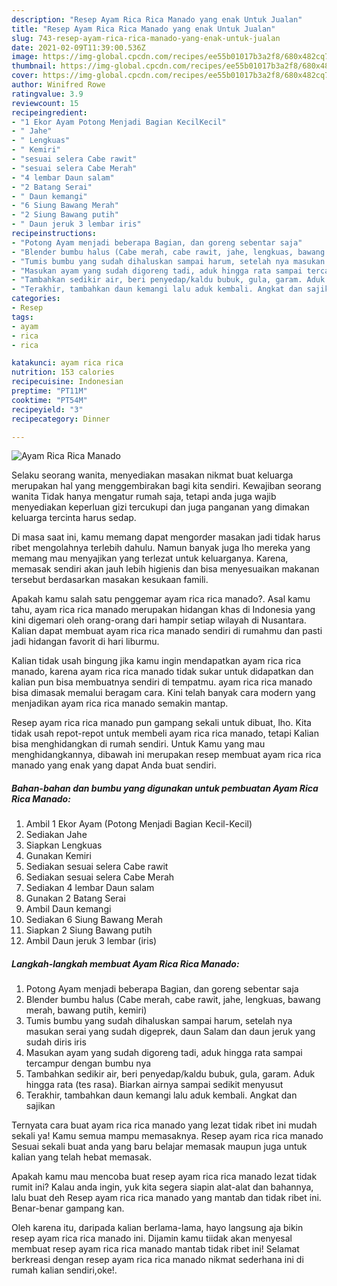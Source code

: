 ```yaml
---
description: "Resep Ayam Rica Rica Manado yang enak Untuk Jualan"
title: "Resep Ayam Rica Rica Manado yang enak Untuk Jualan"
slug: 743-resep-ayam-rica-rica-manado-yang-enak-untuk-jualan
date: 2021-02-09T11:39:00.536Z
image: https://img-global.cpcdn.com/recipes/ee55b01017b3a2f8/680x482cq70/ayam-rica-rica-manado-foto-resep-utama.jpg
thumbnail: https://img-global.cpcdn.com/recipes/ee55b01017b3a2f8/680x482cq70/ayam-rica-rica-manado-foto-resep-utama.jpg
cover: https://img-global.cpcdn.com/recipes/ee55b01017b3a2f8/680x482cq70/ayam-rica-rica-manado-foto-resep-utama.jpg
author: Winifred Rowe
ratingvalue: 3.9
reviewcount: 15
recipeingredient:
- "1 Ekor Ayam Potong Menjadi Bagian KecilKecil"
- " Jahe"
- " Lengkuas"
- " Kemiri"
- "sesuai selera Cabe rawit"
- "sesuai selera Cabe Merah"
- "4 lembar Daun salam"
- "2 Batang Serai"
- " Daun kemangi"
- "6 Siung Bawang Merah"
- "2 Siung Bawang putih"
- " Daun jeruk 3 lembar iris"
recipeinstructions:
- "Potong Ayam menjadi beberapa Bagian, dan goreng sebentar saja"
- "Blender bumbu halus (Cabe merah, cabe rawit, jahe, lengkuas, bawang merah, bawang putih, kemiri)"
- "Tumis bumbu yang sudah dihaluskan sampai harum, setelah nya masukan serai yang sudah digeprek, daun Salam dan daun jeruk yang sudah diris iris"
- "Masukan ayam yang sudah digoreng tadi, aduk hingga rata sampai tercampur dengan bumbu nya"
- "Tambahkan sedikir air, beri penyedap/kaldu bubuk, gula, garam. Aduk hingga rata (tes rasa). Biarkan airnya sampai sedikit menyusut"
- "Terakhir, tambahkan daun kemangi lalu aduk kembali. Angkat dan sajikan"
categories:
- Resep
tags:
- ayam
- rica
- rica

katakunci: ayam rica rica 
nutrition: 153 calories
recipecuisine: Indonesian
preptime: "PT11M"
cooktime: "PT54M"
recipeyield: "3"
recipecategory: Dinner

---
```



![Ayam Rica Rica Manado](https://img-global.cpcdn.com/recipes/ee55b01017b3a2f8/680x482cq70/ayam-rica-rica-manado-foto-resep-utama.jpg)

Selaku seorang wanita, menyediakan masakan nikmat buat keluarga merupakan hal yang menggembirakan bagi kita sendiri. Kewajiban seorang  wanita Tidak hanya mengatur rumah saja, tetapi anda juga wajib menyediakan keperluan gizi tercukupi dan juga panganan yang dimakan keluarga tercinta harus sedap.

Di masa  saat ini, kamu memang dapat mengorder masakan jadi tidak harus ribet mengolahnya terlebih dahulu. Namun banyak juga lho mereka yang memang mau menyajikan yang terlezat untuk keluarganya. Karena, memasak sendiri akan jauh lebih higienis dan bisa menyesuaikan makanan tersebut berdasarkan masakan kesukaan famili. 



Apakah kamu salah satu penggemar ayam rica rica manado?. Asal kamu tahu, ayam rica rica manado merupakan hidangan khas di Indonesia yang kini digemari oleh orang-orang dari hampir setiap wilayah di Nusantara. Kalian dapat membuat ayam rica rica manado sendiri di rumahmu dan pasti jadi hidangan favorit di hari liburmu.

Kalian tidak usah bingung jika kamu ingin mendapatkan ayam rica rica manado, karena ayam rica rica manado tidak sukar untuk didapatkan dan kalian pun bisa membuatnya sendiri di tempatmu. ayam rica rica manado bisa dimasak memalui beragam cara. Kini telah banyak cara modern yang menjadikan ayam rica rica manado semakin mantap.

Resep ayam rica rica manado pun gampang sekali untuk dibuat, lho. Kita tidak usah repot-repot untuk membeli ayam rica rica manado, tetapi Kalian bisa menghidangkan di rumah sendiri. Untuk Kamu yang mau menghidangkannya, dibawah ini merupakan resep membuat ayam rica rica manado yang enak yang dapat Anda buat sendiri.

<!--inarticleads1-->

##### Bahan-bahan dan bumbu yang digunakan untuk pembuatan Ayam Rica Rica Manado:

1. Ambil 1 Ekor Ayam (Potong Menjadi Bagian Kecil-Kecil)
1. Sediakan  Jahe
1. Siapkan  Lengkuas
1. Gunakan  Kemiri
1. Sediakan sesuai selera Cabe rawit
1. Sediakan sesuai selera Cabe Merah
1. Sediakan 4 lembar Daun salam
1. Gunakan 2 Batang Serai
1. Ambil  Daun kemangi
1. Sediakan 6 Siung Bawang Merah
1. Siapkan 2 Siung Bawang putih
1. Ambil  Daun jeruk 3 lembar (iris)




<!--inarticleads2-->

##### Langkah-langkah membuat Ayam Rica Rica Manado:

1. Potong Ayam menjadi beberapa Bagian, dan goreng sebentar saja
1. Blender bumbu halus (Cabe merah, cabe rawit, jahe, lengkuas, bawang merah, bawang putih, kemiri)
1. Tumis bumbu yang sudah dihaluskan sampai harum, setelah nya masukan serai yang sudah digeprek, daun Salam dan daun jeruk yang sudah diris iris
1. Masukan ayam yang sudah digoreng tadi, aduk hingga rata sampai tercampur dengan bumbu nya
1. Tambahkan sedikir air, beri penyedap/kaldu bubuk, gula, garam. Aduk hingga rata (tes rasa). Biarkan airnya sampai sedikit menyusut
1. Terakhir, tambahkan daun kemangi lalu aduk kembali. Angkat dan sajikan




Ternyata cara buat ayam rica rica manado yang lezat tidak ribet ini mudah sekali ya! Kamu semua mampu memasaknya. Resep ayam rica rica manado Sesuai sekali buat anda yang baru belajar memasak maupun juga untuk kalian yang telah hebat memasak.

Apakah kamu mau mencoba buat resep ayam rica rica manado lezat tidak rumit ini? Kalau anda ingin, yuk kita segera siapin alat-alat dan bahannya, lalu buat deh Resep ayam rica rica manado yang mantab dan tidak ribet ini. Benar-benar gampang kan. 

Oleh karena itu, daripada kalian berlama-lama, hayo langsung aja bikin resep ayam rica rica manado ini. Dijamin kamu tiidak akan menyesal membuat resep ayam rica rica manado mantab tidak ribet ini! Selamat berkreasi dengan resep ayam rica rica manado nikmat sederhana ini di rumah kalian sendiri,oke!.

